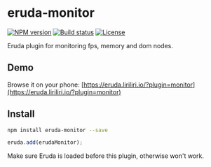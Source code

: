 # eruda-monitor

[![NPM version][npm-image]][npm-url]
[![Build status][ci-image]][ci-url]
[![License][license-image]][npm-url]

[npm-image]: https://img.shields.io/npm/v/eruda-monitor.svg
[npm-url]: https://npmjs.org/package/eruda-monitor
[ci-image]: https://img.shields.io/github/actions/workflow/status/liriliri/eruda-monitor/main.yml?branch=master&style=flat-square
[ci-url]: https://github.com/liriliri/eruda-monitor/actions/workflows/main.yml 
[license-image]: https://img.shields.io/npm/l/eruda-monitor.svg

Eruda plugin for monitoring fps, memory and dom nodes.

## Demo

Browse it on your phone: 
[https://eruda.liriliri.io/?plugin=monitor](https://eruda.liriliri.io/?plugin=monitor)

## Install

```bash
npm install eruda-monitor --save
```

```javascript
eruda.add(erudaMonitor);
```

Make sure Eruda is loaded before this plugin, otherwise won't work.